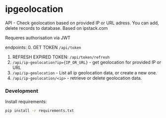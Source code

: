 # ipgeolocation
API - Check geolocation based on provided IP or URL adress. You can add, delete records to database. Based on ipstack.com

Requeres authorisation via JWT

endpoints:
0. GET TOKEN  ```/api/token```
1. REFRESH EXPIRED TOKEN: ```/api/token/refresh```
2. ```/api/ip-geolocation?ip={IP_OR_URL}``` - get geolocation for provided IP or URL
3. ```/api/ip-geolocation``` - List all ip geolocation data, or create a new one.
4. ```/api/ip-geolocation/<ip>``` - retrieve or delete geolocation data.

### Development
Install requirements:
```bash
pip install -r requirements.txt
```
